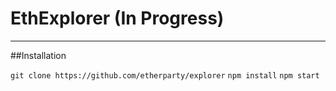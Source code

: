 # EthExplorer (In Progress)

----

##Installation

`git clone https://github.com/etherparty/explorer`
`npm install`
`npm start`
